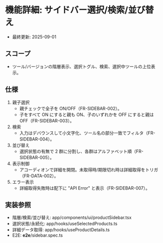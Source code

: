 # 機能詳細: サイドバー選択/検索/並び替え

- 最終更新: 2025-09-01

## スコープ

- ツール/バージョンの階層表示、選択トグル、検索、選択中ツールの上位表示。

## 仕様

1. 親子選択
   - 親チェックで全子を ON/OFF（FR-SIDEBAR-002）。
   - 子をすべて ON にすると親も ON、子のいずれかを OFF にすると親は OFF（FR-SIDEBAR-003）。
2. 検索
   - 入力はデバウンスして小文字化、ツール名の部分一致でフィルタ（FR-SIDEBAR-004）。
3. 並び替え
   - 選択状態の有無で 2 群に分割し、各群はアルファベット順（FR-SIDEBAR-005）。
4. 表示制御
   - アコーディオンで詳細を開閉。未取得時/期限切れ時は詳細取得をトリガ（FR-DATA-002）。
5. エラー表示
   - 詳細取得失敗時は配下に "API Error" と表示（FR-SIDEBAR-007）。

## 実装参照

- 階層/検索/並び替え: app/components/ui/productSidebar.tsx
- 選択状態/永続化: app/hooks/useSelectedProducts.ts
- 詳細データ取得: app/hooks/useProductDetails.ts
- E2E: __e2e__/sidebar.spec.ts

